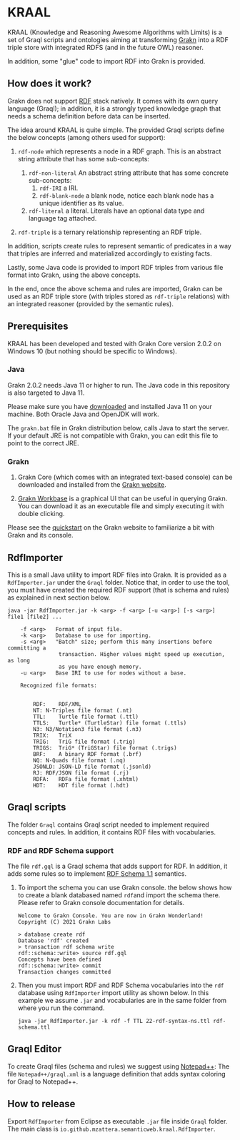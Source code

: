 # KRAAL

KRAAL (Knowledge and Reasoning Awesome Algorithms with Limits) is a set of Graql scripts and ontologies aiming at transforming [Grakn](https://grakn.ai/) into a RDF triple store with integrated RDFS (and in the future OWL) reasoner.

In addition, some "glue" code to import RDF into Grakn is provided.


## How does it work?

Grakn does not support [RDF](https://www.w3.org/TR/rdf-concepts/) stack natively. It comes with its own query language (Graql);
in addition, it is a strongly typed knowledge graph that needs a schema definition before data can be inserted.

The idea around KRAAL is quite simple. The provided Graql scripts define the below concepts (among others used for support):

1. `rdf-node` which represents a node in a RDF graph. This is an abstract string attribute that has some sub-concepts:
	1. `rdf-non-literal` An abstract string attribute that has some concrete sub-concepts:
		1. `rdf-IRI` a IRI.
		2. `rdf-blank-node` a blank node, notice each blank node has a unique identifier as its value.
	2. `rdf-literal` a literal. Literals have an optional data type and language tag attached.

2. `rdf-triple` is a ternary relationship representing an RDF triple.

In addition, scripts create rules to represent semantic of predicates in a way that triples are inferred and materialized accordingly to existing facts.

Lastly, some Java code is provided to import RDF triples from various file format into Grakn, using the above concepts.

In the end, once the above schema and rules are imported, Grakn can be used as an RDF triple store (with triples stored as `rdf-triple` relations) with an integrated reasoner (provided by the semantic rules).


## Prerequisites

KRAAL has been developed and tested with Grakn Core version 2.0.2 on Windows 10 (but nothing should be specific to Windows).


### Java

Grakn 2.0.2 needs Java 11 or higher to run. The Java code in this repository is also targeted to Java 11.

Please make sure you have [downloaded](https://www.oracle.com/java/technologies/javase/jdk11-archive-downloads.html) and installed Java 11 on your machine.
Both Oracle Java and OpenJDK will work.

The `grakn.bat` file in Grakn distribution below, calls Java to start the server. If your default JRE is not compatible with Grakn, you can edit this file to point to the correct JRE.


### Grakn 

1. Grakn Core (which comes with an integrated text-based console)
can be downloaded and installed from the [Grakn website](https://grakn.ai/download#core).

2. [Grakn Workbase](https://grakn.ai/download#workbase) is a graphical UI that can be useful
  in querying Grakn. You can download it as an executable file and simply executing it with
  double clicking.

Please see the [quickstart](https://docs.grakn.ai/docs/running-grakn/install-and-run)
on the Grakn website to familiarize a bit with Grakn and its console.


## RdfImporter

This is a small Java utility to import RDF files into Grakn. It is provided as a `RdfImporter.jar` under the `Graql` folder.
Notice that, in order to use the tool, you must have created the required RDF support (that is schema and rules) 
as explained in next section below.

```
java -jar RdfImporter.jar -k <arg> -f <arg> [-u <arg>] [-s <arg>] file1 [file2] ...

	-f <arg>   Format of input file.
	-k <arg>   Database to use for importing.
	-s <arg>   "Batch" size; perform this many insertions before committing a
				transaction. Higher values might speed up execution, as long
				as you have enough memory.
	-u <arg>   Base IRI to use for nodes without a base.

	Recognized file formats:
	

		RDF:	RDF/XML
		NT:	N-Triples file format (.nt)
		TTL:	Turtle file format (.ttl)
		TTLS:	Turtle* (TurtleStar) file format (.ttls)
		N3:	N3/Notation3 file format (.n3)
		TRIX:	TriX
		TRIG:	TriG file format (.trig)
		TRIGS:	TriG* (TriGStar) file format (.trigs)
		BRF:	A binary RDF format (.brf)
		NQ:	N-Quads file format (.nq)
		JSONLD:	JSON-LD file format (.jsonld)
		RJ:	RDF/JSON file format (.rj)
		RDFA:	RDFa file format (.xhtml)
		HDT:	HDT file format (.hdt)
```


## Graql scripts 

The folder `Graql` contains Graql script needed to implement required concepts and rules.
In addition, it contains RDF files with vocabularies.


### RDF and RDF Schema support 

The file `rdf.gql` is a Graql schema that adds support for RDF. 
In addition, it adds some rules so to implement [RDF Schema 1.1](https://www.w3.org/TR/rdf-schema/)
semantics.
		
1. To import the schema you can use Grakn console. the below shows how to create a blank databased 
named `rdf`and import the schema there. Please refer to Grakn console documentation for details.

	```
	Welcome to Grakn Console. You are now in Grakn Wonderland!
	Copyright (C) 2021 Grakn Labs

	> database create rdf
	Database 'rdf' created
	> transaction rdf schema write
	rdf::schema::write> source rdf.gql
	Concepts have been defined
	rdf::schema::write> commit
	Transaction changes committed
	```
		
2. 	Then you must import RDF and RDF Schema vocabularies into the `rdf` database using `RdfImporter` import utility as shown below.
In this example we assume `.jar` and vocabularies are in the same folder from where you 
run the command.

	```java -jar RdfImporter.jar -k rdf -f TTL 22-rdf-syntax-ns.ttl rdf-schema.ttl```


## Graql Editor

To create Graql files (schema and rules) we suggest using [Notepad++](https://notepad-plus-plus.org/downloads/):
The file `Notepad++/graql.xml` is a language definition that adds syntax coloring for Graql to Notepad++.


## How to release

Export `RdfImporter` from Eclipse as executable `.jar` file inside `Graql` folder.
The main class is `io.github.mzattera.semanticweb.kraal.RdfImporter`.

